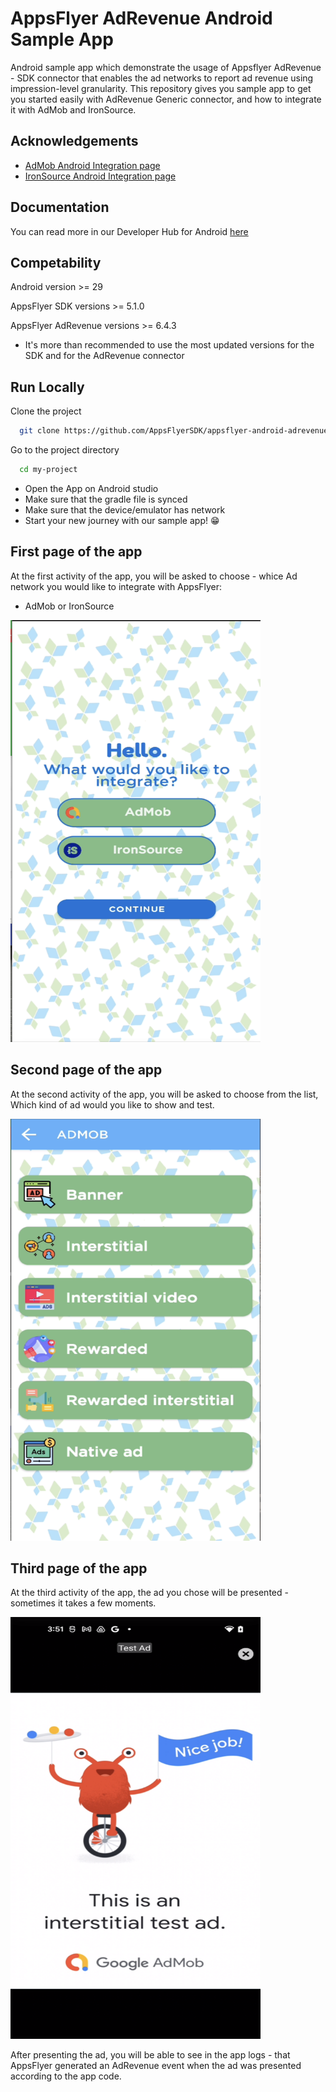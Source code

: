 
# AppsFlyer AdRevenue Android Sample App

Android sample app which demonstrate the usage of Appsflyer AdRevenue - SDK connector that 
enables the ad networks to report ad revenue using impression-level granularity.
This repository gives you sample app to get you started easily with AdRevenue Generic connector, and how to integrate it with AdMob and IronSource.


## Acknowledgements

 - [AdMob Android Integration page](https://developers.google.com/admob/android/quick-start)
 - [IronSource Android Integration page](https://developers.is.com/ironsource-mobile/android/android-sdk/)


## Documentation
You can read more in our Developer Hub for Android [here](https://dev.appsflyer.com/hc/docs/ad-revenue-1)


## Competability
Android version >= 29

AppsFlyer SDK versions >= 5.1.0

AppsFlyer AdRevenue versions >= 6.4.3

* It's more than recommended to use the most updated versions for the SDK and for the AdRevenue connector


## Run Locally

Clone the project

```bash
  git clone https://github.com/AppsFlyerSDK/appsflyer-android-adrevenue-sample-app.git
```

Go to the project directory

```bash
  cd my-project
```

* Open the App on Android studio
* Make sure that the gradle file is synced
* Make sure that the device/emulator has network
* Start your new journey with our sample app! 😁

## First page of the app
At the first activity of the app, you will be asked to choose - whice Ad network you would like to integrate with AppsFlyer:
* AdMob or IronSource 

<img src="/pics/firstpage.png" width="400" height="675">

## Second page of the app
At the second activity of the app, you will be asked to choose from the list, Which kind of ad would you like to show and test.

<img src="/pics/secondpage.png" width="400" height="675">

## Third page of the app
At the third activity of the app, the ad you chose will be presented - sometimes it takes a few moments.

<img src="/pics/thirdpage.png" width="400" height="675">

After presenting the ad, you will be able to see in the app logs - that AppsFlyer generated an AdRevenue event when the ad was presented according to the app code.
